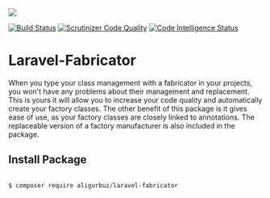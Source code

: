 <img src="https://laravel.com/assets/img/components/logo-laravel.svg">



[![Build Status](https://travis-ci.org/aligurbuz/laravel-fabricator.svg?branch=master)](https://travis-ci.org/aligurbuz/laravel-fabricator)
[![Scrutinizer Code Quality](https://scrutinizer-ci.com/g/aligurbuz/laravel-fabricator/badges/quality-score.png?b=master)](https://scrutinizer-ci.com/g/aligurbuz/laravel-fabricator/?branch=master)
[![Code Intelligence Status](https://scrutinizer-ci.com/g/aligurbuz/laravel-fabricator/badges/code-intelligence.svg?b=master)](https://scrutinizer-ci.com/code-intelligence)


# Laravel-Fabricator
When you type your class management with a fabricator in your projects, you won't have any problems about their management and replacement.
This is yours it will allow you to increase your code quality and automatically create your factory classes.
The other benefit of this package is it gives ease of use, as your factory classes are closely linked to annotations.
The replaceable version of a factory manufacturer is also included in the package.

## Install Package

```bash

$ composer require aligurbuz/laravel-fabricator

```